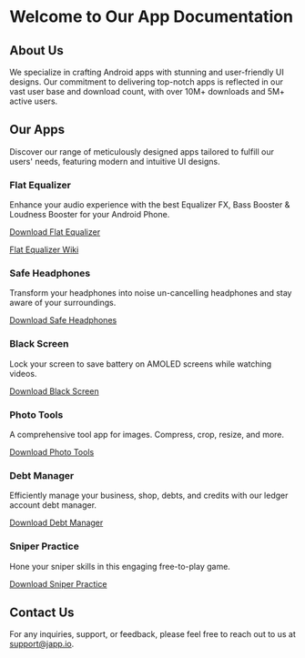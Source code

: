 # Welcome to Our App Documentation

## About Us

We specialize in crafting Android apps with stunning and user-friendly UI designs. Our commitment to delivering top-notch apps is reflected in our vast user base and download count, with over 10M+ downloads and 5M+ active users.

## Our Apps

Discover our range of meticulously designed apps tailored to fulfill our users' needs, featuring modern and intuitive UI designs.

### Flat Equalizer

Enhance your audio experience with the best Equalizer FX, Bass Booster & Loudness Booster for your Android Phone.

[Download Flat Equalizer](https://play.google.com/store/apps/details?id=com.jazibkhan.flatequalizer)

[Flat Equalizer Wiki](https://wiki.japp.io/flat-equalizer)

### Safe Headphones

Transform your headphones into noise un-cancelling headphones and stay aware of your surroundings.

[Download Safe Headphones](https://play.google.com/store/apps/details?id=com.jazibkhan.noiseuncanceller)

### Black Screen

Lock your screen to save battery on AMOLED screens while watching videos.

[Download Black Screen](https://play.google.com/store/apps/details?id=io.japp.blackscreen)

### Photo Tools

A comprehensive tool app for images. Compress, crop, resize, and more.

[Download Photo Tools](https://play.google.com/store/apps/details?id=io.japp.phototools)

### Debt Manager

Efficiently manage your business, shop, debts, and credits with our ledger account debt manager.

[Download Debt Manager](https://play.google.com/store/apps/details?id=com.jazibkhan.debtmanager)

### Sniper Practice

Hone your sniper skills in this engaging free-to-play game.

[Download Sniper Practice](https://play.google.com/store/apps/details?id=com.jazibkhan.sniper)

## Contact Us

For any inquiries, support, or feedback, please feel free to reach out to us at [support@japp.io](mailto:support@japp.io).

